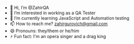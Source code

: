 - 👋 Hi, I’m @ZahirQA
- 👀 I’m interested in working as a QA Tester
- 🌱 I’m currently learning JavaScript and Automation testing
- 📫 How to reach me? zahirgurovich@gmail.com
- 😄 Pronouns: they/them or he/him
- ⚡ Fun fact: I'm an opera singer and a drag king

<!---
ZahirQA/ZahirQA is a ✨ special ✨ repository because its `README.md` (this file) appears on your GitHub profile.
You can click the Preview link to take a look at your changes.
--->
